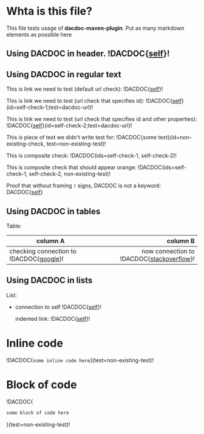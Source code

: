 # Whta is this file?
This file tests usage of **dacdoc-maven-plugin**. 
Put as many markdown elements as possible here

## Using DACDOC in header. !DACDOC{[self](./README.md)}!

## Using DACDOC in regular text
This is link we need to test (default url check): !DACDOC{[self](./README.md)}!

This is link we need to test (url check that specifies id): !DACDOC{[self](./README.md)}(id=self-check-1;test=dacdoc-url)!

This is link we need to test (url check that specifies id and other properties): !DACDOC{[self](./README.md)}(id=self-check-2;test=dacdoc-url)!

This is piece of text we didn't write test for: !DACDOC{some text}(id=non-existing-check, test=non-existing-test)!

This is composite check: !DACDOC(ids=self-check-1, self-check-2)!

This is composite check that should appear orange: !DACDOC(ids=self-check-1, self-check-2, non-existing-test)!

Proof that without framing `!` signs, DACDOC is not a keyword: DACDOC{[self](./README.md)}

## Using DACDOC in tables
Table:

| column A      | column B |
| ------------- | -----:|
| checking connection to !DACDOC{[google](https://www.google.com)}!      | now connection to !DACDOC{[stackoverflow](https://stackoverflow.com)}! |

## Using DACDOC in lists
List:
* connection to self !DACDOC{[self](./README.md)}!

  indented link: !DACDOC{[self](./README.md)}!
    
# Inline code
!DACDOC{`some inline code here`}(test=non-existing-test)!


# Block of code
!DACDOC{
```java
some block of code here
```
}(test=non-existing-test)!
